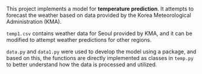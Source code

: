This project implements a model for **temperature prediction**. It attempts to forecast the weather based on data provided by the Korea Meteorological Administration (KMA).

`temp1.csv` contains weather data for Seoul provided by KMA, and it can be modified to attempt weather predictions for other regions.

`data.py` and `data1.py` were used to develop the model using a package, and based on this, the functions are directly implemented as classes in `temp.py` to better understand how the data is processed and utilized.
